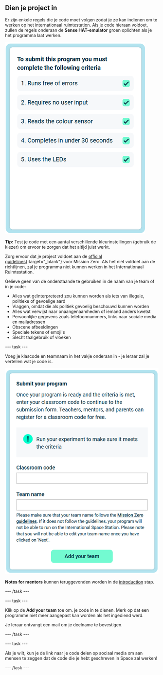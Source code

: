 ## Dien je project in

Er zijn enkele regels die je code moet volgen zodat je ze kan indienen om te werken op het internationaal ruimtestation. Als je code hieraan voldoet, zullen de regels onderaan de **Sense HAT-emulator** groen oplichten als je het programma laat werken.

![De pagina van Mission Zero met de toelatingscriteria voor deelname.](images/rules.png)

**Tip:** Test je code met een aantal verschillende kleurinstellingen (gebruik de kiezer) om ervoor te zorgen dat het altijd juist werkt.

Zorg ervoor dat je project voldoet aan de [official guidelines](https://astro-pi.org/mission-zero/guidelines){:target="_blank"} voor Mission Zero. Als het niet voldoet aan de richtlijnen, zal je programma niet kunnen werken in het Internationaal Ruimtestation.

Gelieve geen van de onderstaande te gebruiken in de naam van je team of in je code:

+ Alles wat geïnterpreteerd zou kunnen worden als iets van illegale, politieke of gevoelige aard
+ Vlaggen, omdat die als politiek gevoelig beschouwd kunnen worden
+ Alles wat verwijst naar onaangenaamheden of iemand anders kwetst
+ Persoonlijke gegevens zoals telefoonnummers, links naar sociale media en mailadressen
+ Obscene afbeeldingen
+ Speciale tekens of emoji's
+ Slecht taalgebruik of vloeken

--- task ---

Voeg je klascode en teamnaam in het vakje onderaan in - je leraar zal je vertellen wat je code is.

![Formulier voor het indienen van klascode en teamnaam](images/submission.png)

**Notes for mentors** kunnen teruggevonden worden in de [introduction](https://projects.raspberrypi.org/en/projects/astro-pi-mission-zero/0) stap.

--- /task ---

--- task ---

Klik op de **Add your team** toe om. je code in te dienen. Merk op dat een programme niet meer aangepast kan worden als het ingediend werd.

Je leraar ontvangt een mail om je deelname te bevestigen.

--- /task ---

--- task ---

Als je wilt, kun je de link naar je code delen op sociaal media om aan mensen te zeggen dat de code die je hebt geschreven in Space zal werken!

--- /task ---
